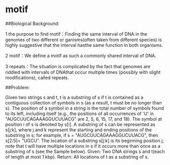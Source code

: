 # motif

##Biological Background:

1 the purpose to find motif：Finding the same interval of DNA in the genomes of two different or ganisms(often taken from different species) is highly suggestive that the interval hasthe same function in both organisms.

2 motif：We define a motif as such a commonly shared interval of DNA.

3 repeats：The situation is complicated by the fact that genomes are riddled with intervals of DNAthat occur multiple times (possibly with slight modifications), called repeats. 

##Problem:

Given two strings s and t, t is a substring of s if t is contained as a contiguous collection of symbols in s (as a result, t must be no longer than s).
The position of a symbol in a string is the total number of symbols found to its left, including itself (e.g., the positions of all occurrences of 'U' in "AUGCUUCAGAAAGGUCUUACG" are 2, 5, 6, 15, 17, and 18). The symbol at position i of s is denoted by s[i].
A substring of s can be represented as s[j:k], where j and k represent the starting and ending positions of the substring in s; for example, if s = "AUGCUUCAGAAAGGUCUUACG", then s[2:5]= "UGCU".
The location of a substring s[j:k] is its beginning position j; note that t will have multiple locations in s if it occurs more than once as a substring of s (see the Sample below).
  Given: Two DNA strings s and t(each of length at most 1 kbp).
  Return: All locations of t as a substring of s.
